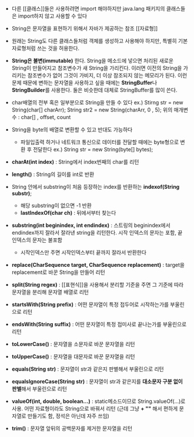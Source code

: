 - 다른 [[클래스]]들은 사용하려면 import 해야하지만 java.lang 패키지의 클래스들은 import하지 않고 사용할 수 있다
- String은 문자열을 표현하기 위해서 자바가 제공하는 참조 [[자료형]]
- 원래는 String도 다른 클래스들처럼 객체를 생성하고 사용해야 하지만, 특별히 기본 자료형처럼 쓰는 것을 허용한다. 
- **String은 불변(immutable)** 한다. String을 메소드에 넣으면 처리된 새로운 String이 만들어지고 참조변수가 새 String을 가리킨다. 이러면 이전의 String을 가리키는 참조변수가 없어 그것이 가비지, 더 이상 참조되지 않는 메모리가 된다. 이런 문제 때문에 변하는 문자열을 사용하고 싶을 때에는 **StringBuffer**나 **StringBuilder**를 사용한다. 둘은 비슷한데 대체로 StringBuffer를 많이 쓴다.

- char배열의 전부 혹은 일부분으로 String을 만들 수 있다
	ex.) Stirng str = new String(char\[\] charArr);
		String str2 = new String(charArr, 0 , 5);
		위의 매개변수 : char\[\] , offset, count
- String을 byte의 배열로 변환할 수 있고 반대도 가능하다
	- 파일입출력 하거나 네트워크 통신으로 데이터를 전달할 때에는 byte형으로 변환 후 전달한다
	ex.) String str = new String(byte\[\] bytes);


- **charAt(int index)** : String에서 index번째의 char를 리턴
- **length()** : String의 길이를 int로 반환
- String 안에서 substring이 처음 등장하는 index를 반환하는 **indexof(String substr)**;
	- 해당 substring이 없으면 -1 반환
	- **lastIndexOf(char ch)** : 뒤에서부터 찾는다
- **substring(int beginindex, int endindex)** : 스트링의 beginindex에서 endindex까지 잘라서 잘라낸 string을 리턴한다. 시작 인덱스의 문자는 포함, 끝 인덱스의 문자는 불포함
	- 시작인덱스만 주면 시작인덱스부터 끝까지 잘라서 반환한다
- **replace(CharSequence target, CharSequence replacement)** : target을 replacement로 바꾼 String을 만들어 리턴
- **split(String regex)** : [[표현식]]을 사용해서 분리할 기준을 주면 그 기준에 따라 문자열을 분리해 문자열 배열로 리턴
- **startsWith(String prefix)** : 어떤 문자열이 특정 접두어로 시작하는가를 부울린으로 리턴
- **endsWith(String suffix)** : 어떤 문자열이 특정 접미사로 끝나는가를 부울린으로 리턴
- **toLowerCase()** : 문자열을 소문자로 바꾼 문자열을 리턴
- **toUpperCase()** : 문자열을 대문자로 바꾼 문자열을 리턴
- **equals(String str)** : 문자열이 str과 같은지 판별해서 부울린으로 리턴
- **equalsIgnoreCase(String str)** : 문자열이 str과 같은지를 **대소문자 구분 없이 판별**해서 부울린으로 리턴
- **valueOf(int, double, boolean...)** : static메소드이므로 String.valueOf(...)로 사용. 어떤 자료형이라도 String으로 바꿔서 리턴 (근데 그냥 **+ ""** 해서 편하게 문자열로 만들기도 함, 정석은 아닌데 자주 쓰임)
- **trim()** : 문자열 앞뒤의 공백문자를 제거한 문자열을 리턴